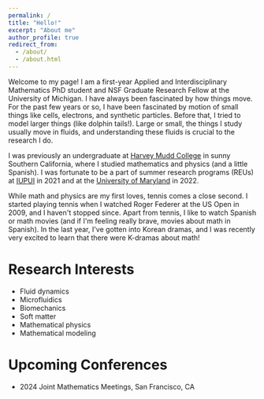 ```yaml
---
permalink: /
title: "Hello!"
excerpt: "About me"
author_profile: true
redirect_from: 
  - /about/
  - /about.html
---
```


Welcome to my page! I am a first-year Applied and Interdisciplinary Mathematics PhD student and NSF Graduate Research Fellow at the University of Michigan. I have always been fascinated by how things move. For the past few years or so, I have been fascinated by motion of small things like cells, electrons, and synthetic particles. Before that, I tried to model larger things (like dolphin tails!). Large or small, the things I study usually move in fluids, and understanding these fluids is crucial to the research I do.    

I was previously an undergraduate at [Harvey Mudd College](https://www.hmc.edu/) in sunny Southern California, where I studied mathematics and physics (and a little Spanish). I was fortunate to be a part of summer research programs (REUs) at [IUPUI](https://science.iupui.edu/about/science-stories/stories/2021-07-06-mathematical-sciences-hosts-summer-research-experience-for-undergraduates.html) in 2021 and at the [University of Maryland](https://www.math.umd.edu/~mariakc/REU2022.html) in 2022. 

While math and physics are my first loves, tennis comes a close second. I started playing tennis when I watched Roger Federer at the US Open in 2009, and I haven't stopped since. Apart from tennis, I like to watch Spanish or math movies (and if I'm feeling really brave, movies about math in Spanish). In the last year, I've gotten into Korean dramas, and I was recently very excited to learn that there were K-dramas about math! 

Research Interests
======
- Fluid dynamics
- Microfluidics
- Biomechanics
- Soft matter
- Mathematical physics
- Mathematical modeling

Upcoming Conferences
======
- 2024 Joint Mathematics Meetings, San Francisco, CA


